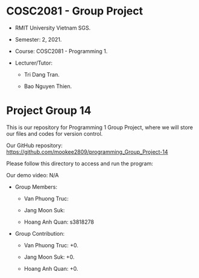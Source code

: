 # COSC2081 - Group Project

* RMIT University Vietnam SGS.

* Semester: 2, 2021.

* Course: COSC2081 - Programming 1.

* Lecturer/Tutor:

	* Tri Dang Tran.

	* Bao Nguyen Thien.

# Project Group 14 

This is our repository for Programming 1 Group Project, where we will store our files and codes for version control.

Our GitHub repository:
https://github.com/mookee2809/programming_Group_Project-14

Please follow this directory to access and run the program:

Our demo video: N/A

* Group Members:

	* Van Phuong Truc: 

	* Jang Moon Suk: 

	* Hoang Anh Quan: s3818278

* Group Contribution:

	* Van Phuong Truc: +0.

	* Jang Moon Suk: +0.

	* Hoang Anh Quan: +0.

